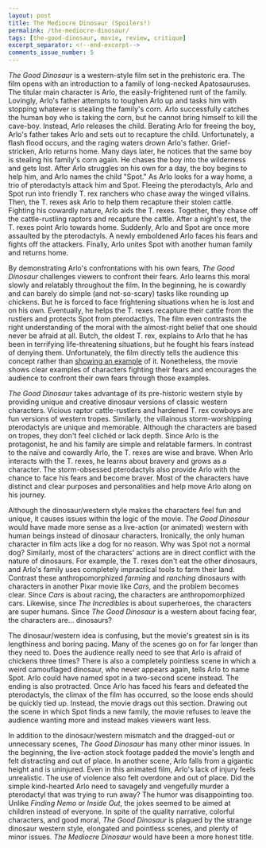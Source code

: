 ```yaml
---
layout: post
title: The Mediocre Dinosaur (Spoilers!)
permalink: /the-mediocre-dinosaur/
tags: [the-good-dinosaur, movie, review, critique]
excerpt_separator: <!--end-excerpt-->
comments_issue_number: 5
---
```


*The Good Dinosaur* is a western-style film set in the prehistoric era. The film
opens with an introduction to a family of long-necked Apatosauruses. The titular
main character is Arlo, the easily-frightened runt of the family. Lovingly,
Arlo's father attempts to toughen Arlo up and tasks him with stopping whatever
is stealing the family's corn. Arlo successfully catches the human boy who is
taking the corn, but he cannot bring himself to kill the cave-boy. Instead, Arlo
releases the child. Berating Arlo for freeing the boy, Arlo's father takes Arlo
and sets out to recapture the child. Unfortunately, a flash flood occurs, and
the raging waters drown Arlo's father. <!--end-excerpt--> Grief-stricken, Arlo
returns home. Many days later, he notices that the same boy is stealing his
family's corn again. He chases the boy into the wilderness and gets lost. After
Arlo struggles on his own for a day, the boy begins to help him, and Arlo names
the child "Spot." As Arlo looks for a way home, a trio of pterodactyls attack
him and Spot. Fleeing the pterodactyls, Arlo and Spot run into friendly T. rex
ranchers who chase away the winged villains. Then, the T. rexes ask Arlo to help
them recapture their stolen cattle. Fighting his cowardly nature, Arlo aids the
T. rexes. Together, they chase off the cattle-rustling raptors and recapture the
cattle. After a night's rest, the T. rexes point Arlo towards home. Suddenly,
Arlo and Spot are once more assaulted by the pterodactyls. A newly emboldened
Arlo faces his fears and fights off the attackers. Finally, Arlo unites Spot
with another human family and returns home.

By demonstrating Arlo's confrontations with his own fears, *The Good Dinosaur*
challenges viewers to confront their fears. Arlo learns this moral slowly and
relatably throughout the film. In the beginning, he is cowardly and can barely
do simple (and not-so-scary) tasks like rounding up chickens. But he is forced
to face frightening situations when he is lost and on his own. Eventually, he
helps the T. rexes recapture their cattle from the rustlers and protects Spot
from pterodactlys. The film even contrasts the right understanding of the moral
with the almost-right belief that one should never be afraid at all. Butch, the
oldest T. rex, explains to Arlo that he has been in terrifying life-threatening
situations, but he fought his fears instead of denying them. Unfortunately, the
film directly tells the audience this concept rather than <a
href="https://en.wikipedia.org/wiki/Show,_don%27t_tell" target="_blank">showing
an example</a> of it. Nonetheless, the movie shows clear examples of characters
fighting their fears and encourages the audience to confront their own fears
through those examples.

*The Good Dinosaur* takes advantage of its pre-historic western style by
providing unique and creative dinosaur versions of classic western characters.
Vicious raptor cattle-rustlers and hardened T. rex cowboys are fun versions of
western tropes. Similarly, the villainous storm-worshipping pterodactyls are
unique and memorable. Although the characters are based on tropes, they don't
feel clichéd or lack depth. Since Arlo is the protagonist, he and his family are
simple and relatable farmers. In contrast to the naïve and cowardly Arlo, the T.
rexes are wise and brave. When Arlo interacts with the T. rexes, he learns about
bravery and grows as a character. The storm-obsessed pterodactyls also provide
Arlo with the chance to face his fears and become braver. Most of the characters
have distinct and clear purposes and personalities and help move Arlo along on
his journey.

Although the dinosaur/western style makes the characters feel fun and unique, it
causes issues within the logic of the movie. *The Good Dinosaur* would have made
more sense as a live-action (or animated) western with human beings instead of
dinosaur characters. Ironically, the only human character in film acts like a
dog for no reason. Why was Spot not a normal dog? Similarly, most of the
characters' actions are in direct conflict with the nature of dinosaurs. For
example, the T. rexes don't eat the other dinosaurs, and Arlo's family uses
completely impractical tools to farm their land. Contrast these
anthropomorphized *farming* and *ranching* dinosaurs with characters in another
Pixar movie like *Cars*, and the problem becomes clear. Since *Cars* is about
racing, the characters are anthropomorphized cars. Likewise, since *The
Incredibles* is about superheroes, the characters are super humans. Since *The
Good Dinosaur* is a western about facing fear, the characters are... dinosaurs?

The dinosaur/western idea is confusing, but the movie's greatest sin is its
lengthiness and boring pacing. Many of the scenes go on for far longer than they
need to. Does the audience really need to see that Arlo is afraid of chickens
three times? There is also a completely pointless scene in which a weird
camouflaged dinosaur, who never appears again, tells Arlo to name Spot. Arlo
could have named spot in a two-second scene instead. The ending is also
protracted. Once Arlo has faced his fears and defeated the pterodactyls, the
climax of the film has occurred, so the loose ends should be quickly tied up.
Instead, the movie drags out this section. Drawing out the scene in which Spot
finds a new family, the movie refuses to leave the audience wanting more and
instead makes viewers want less.

In addition to the dinosaur/western mismatch and the dragged-out or unnecessary
scenes, *The Good Dinosaur* has many other minor issues. In the beginning, the
live-action stock footage padded the movie's length and felt distracting and out
of place. In another scene, Arlo falls from a gigantic height and is uninjured.
Even in this animated film, Arlo's lack of injury feels unrealistic. The use of
violence also felt overdone and out of place. Did the simple kind-hearted Arlo
need to savagely and vengefully murder a pterodactyl that was trying to run
away? The humor was disappointing too. Unlike *Finding Nemo* or *Inside Out*,
the jokes seemed to be aimed at children instead of everyone. In spite of the
quality narrative, colorful characters, and good moral, *The Good Dinosaur* is
plagued by the strange dinosaur western style, elongated and pointless scenes,
and plenty of minor issues. *The Mediocre Dinosaur* would have been a more
honest title.

